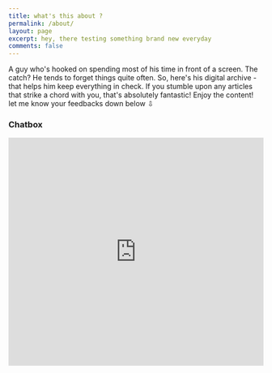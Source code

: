 ```yaml
---
title: what's this about ?
permalink: /about/
layout: page
excerpt: hey, there testing something brand new everyday
comments: false
---
```

 
A guy who's hooked on spending most of his time in front of a screen. 
The catch? He tends to forget things quite often. 
So, here's his digital archive - that helps him keep everything in check. 
If you stumble upon any articles that strike a chord with you, that's absolutely fantastic!
Enjoy the content! let me know your feedbacks down below ⇩


### Chatbox  

<div id="chatbox">
<iframe src="https://www5.cbox.ws/box/?boxid=947680&boxtag=hANKtC" width="100%" height="450" allowtransparency="yes" allow="autoplay" frameborder="0" marginheight="0" marginwidth="0" scrolling="auto"></iframe>	
</div>	


